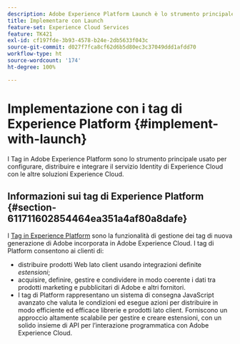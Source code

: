 ```yaml
---
description: Adobe Experience Platform Launch è lo strumento principale usato per configurare, distribuire e integrare il servizio Experience Cloud Identity con le altre soluzioni Experience Cloud.
title: Implementare con Launch
feature-set: Experience Cloud Services
feature: TK421
exl-id: cf197fde-3b93-4578-b24e-2db5633f043c
source-git-commit: d027f7fca8cf62d6b5d80ec3c37049ddd1afdd70
workflow-type: ht
source-wordcount: '174'
ht-degree: 100%

---
```


# Implementazione con i tag di Experience Platform {#implement-with-launch}

I Tag in Adobe Experience Platform sono lo strumento principale usato per configurare, distribuire e integrare il servizio Identity di Experience Cloud con le altre soluzioni Experience Cloud.

## Informazioni sui tag di Experience Platform {#section-611711602854464ea351a4af80a8dafe}

I [Tag in Experience Platform](https://experienceleague.adobe.com/docs/experience-platform/tags/home.html?lang=it) sono la funzionalità di gestione dei tag di nuova generazione di Adobe incorporata in Adobe Experience Cloud. I tag di Platform consentono ai clienti di:

* distribuire prodotti Web lato client usando integrazioni definite _estensioni_;
* acquisire, definire, gestire e condividere in modo coerente i dati tra prodotti marketing e pubblicitari di Adobe e altri fornitori.
* I tag di Platform rappresentano un sistema di consegna JavaScript avanzato che valuta le condizioni ed esegue azioni per distribuire in modo efficiente ed efficace librerie e prodotti lato client. Forniscono un approccio altamente scalabile per gestire e creare estensioni, con un solido insieme di API per l’interazione programmatica con Adobe Experience Cloud.
